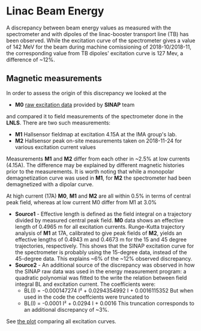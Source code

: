 # Linac Beam Energy

A discrepancy between beam energy values as measured with the spectrometer and
with dipoles of the linac-booster transport line (TB) has been observed.
While the excitation curve of the spectrometer gives a value of 142 MeV for
the beam during machine comissioning of 2018-10/2018-11, the corresponding
value from TB dipoles' excitation curve is 127 Mev, a difference of ~12%.

## Magnetic measurements

In order to assess the origin of this discrepancy we looked at the

* **M0** [raw excitation data](magnets-measurement-data-from-Li-Xuan.xlsx) provided by **SINAP** team

and compared it to field measurements of the spectrometer done in the **LNLS**.
There are two such measurements:

* **M1** Hallsensor fieldmap at excitation 4.15A at the IMA group's lab.
* **M2** Hallsensor peak on-site measurements taken on 2018-11-24 for various
excitation current values

Measurements **M1** and **M2** differ from each other in ~2.5% at low currents (4.15A).
The difference may be explained by different magnetic histories prior to the
measurements. It is worth noting that while a monopolar demagnetization curve
was used in **M1**, for **M2** the spectrometer had been demagnetized with a dipolar
curve.

At high current (17A) **M0**, **M1** and **M2** are all within 0.5% in terms of central
peak field, whereas at low current M0 differ from M1 at 3.0%

* **Source1** - Effective length is defined as the field integral on a trajectory divided by
measured central peak field. **M0** data shows an effective length of 0.4965 m
for all excitation currents.  Runge-Kutta trajectory analysis of **M1** at 17A,
calibrated to give peak fields of **M2**, yields an effective lengths of 0.4943 m
and 0.4673 m for the 15 and 45 degree trajectories, respectively. This shows
that the SINAP excitation curve for the spectrometer is probably using the
15-degree data, instead of the 45-degree data. This explains ~6% of the
~12% observed discrepancy.
* **Source2** - An additional source of the discrepancy was observed in how the SINAP
raw data was used in the energy measurement program: a quadratic polynomial was
fitted to the write the relation between field integral BL and excitation
current. The coefficients were:
  * BL(I) = -0.000147274 I² + 0.0294354992 I + 0.0016115352
But when used in the code the coeffcients were truncated to
  * BL(I) = -0.0001 I² + 0.0294 I + 0.0016
This truncation corresponds to an additional discrepancy of ~3%.

See [the plot](lnls-vs-sinap.svg) comparing all excitation curves.
